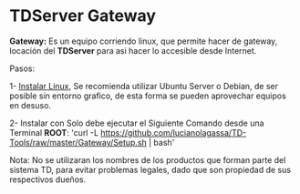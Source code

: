 # TDServer Gateway

**Gateway:** Es un equipo corriendo linux, que permite hacer de gateway, locación del **TDServer** para asi hacer lo accesible desde Internet.

Pasos:

 1- [Instalar Linux](Linux), Se recomienda utilizar Ubuntu Server o Debian, de ser posible sin entorno grafico, de esta forma se pueden aprovechar equipos en desuso.

 2- Instalar con Solo debe ejecutar el Siguiente Comando desde una Terminal **ROOT**: 'curl -L https://github.com/lucianolagassa/TD-Tools/raw/master/Gateway/Setup.sh | bash'


Nota: No se utilizaran los nombres de los productos que forman parte del sistema TD, para evitar problemas legales, dado que son propiedad de sus respectivos dueños.
